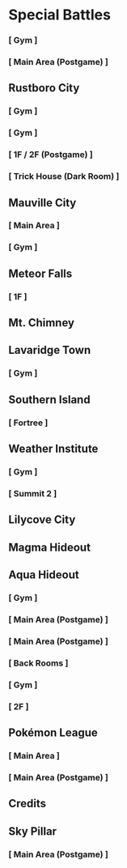 # Special Battles

### [ Gym ]

### [ Main Area (Postgame) ]

## Rustboro City

### [ Gym ]

### [ Gym ]

### [ 1F / 2F (Postgame) ]

### [ Trick House (Dark Room) ]

## Mauville City

### [ Main Area ]

### [ Gym ]

## Meteor Falls

### [ 1F ]

## Mt. Chimney

## Lavaridge Town

### [ Gym ]

## Southern Island

### [ Fortree ]

## Weather Institute

### [ Gym ]

### [ Summit 2 ]

## Lilycove City

## Magma Hideout

## Aqua Hideout

### [ Gym ]

### [ Main Area (Postgame) ]

### [ Main Area (Postgame) ]

### [ Back Rooms ]

### [ Gym ]

### [ 2F ]

## Pokémon League

### [ Main Area ]

### [ Main Area (Postgame) ]

## Credits

## Sky Pillar

### [ Main Area (Postgame) ]

